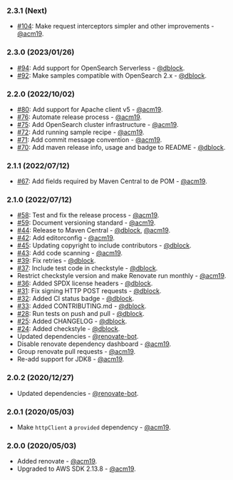 ### 2.3.1 (Next)
* [#104](https://github.com/acm19/aws-request-signing-apache-interceptor/pull/104): Make request interceptors simpler and other improvements - [@acm19](https://github.com/acm19).

### 2.3.0 (2023/01/26)

* [#94](https://github.com/acm19/aws-request-signing-apache-interceptor/pull/94): Add support for OpenSearch Serverless - [@dblock](https://github.com/dblock).
* [#92](https://github.com/acm19/aws-request-signing-apache-interceptor/pull/92): Make samples compatible with OpenSearch 2.x - [@dblock](https://github.com/dblock).

### 2.2.0 (2022/10/02)

* [#80](https://github.com/acm19/aws-request-signing-apache-interceptor/pull/80): Add support for Apache client v5 - [@acm19](https://github.com/acm19).
* [#76](https://github.com/acm19/aws-request-signing-apache-interceptor/pull/76): Automate release process - [@acm19](https://github.com/acm19).
* [#75](https://github.com/acm19/aws-request-signing-apache-interceptor/issues/75): Add OpenSearch cluster infrastructure - [@acm19](https://github.com/acm19).
* [#72](https://github.com/acm19/aws-request-signing-apache-interceptor/issues/72): Add running sample recipe - [@acm19](https://github.com/acm19).
* [#71](https://github.com/acm19/aws-request-signing-apache-interceptor/issues/71): Add commit message convention - [@acm19](https://github.com/acm19).
* [#70](https://github.com/acm19/aws-request-signing-apache-interceptor/pull/70): Add maven release info, usage and badge to README - [@dblock](https://github.com/dblock).

### 2.1.1 (2022/07/12)

* [#67](https://github.com/acm19/aws-request-signing-apache-interceptor/issues/67): Add fields required by Maven Central to de POM - [@acm19](https://github.com/acm19).

### 2.1.0 (2022/07/12)

* [#58](https://github.com/acm19/aws-request-signing-apache-interceptor/issues/58): Test and fix the release process - [@acm19](https://github.com/acm19).
* [#59](https://github.com/acm19/aws-request-signing-apache-interceptor/pull/59): Document versioning standard - [@acm19](https://github.com/acm19).
* [#44](https://github.com/acm19/aws-request-signing-apache-interceptor/issues/44): Release to Maven Central - [@dblock](https://github.com/dblock), [@acm19](https://github.com/acm19).
* [#42](https://github.com/acm19/aws-request-signing-apache-interceptor/pull/42): Add editorconfig - [@acm19](https://github.com/acm19).
* [#45](https://github.com/acm19/aws-request-signing-apache-interceptor/pull/45): Updating copyright to include contributors - [@dblock](https://github.com/dblock).
* [#43](https://github.com/acm19/aws-request-signing-apache-interceptor/pull/43): Add code scanning - [@acm19](https://github.com/acm19).
* [#39](https://github.com/acm19/aws-request-signing-apache-interceptor/pull/39): Fix retries - [@dblock](https://github.com/dblock).
* [#37](https://github.com/acm19/aws-request-signing-apache-interceptor/pull/37): Include test code in checkstyle - [@dblock](https://github.com/dblock).
* Restrict checkstyle version and make Renovate run monthly - [@acm19](https://github.com/acm19).
* [#36](https://github.com/acm19/aws-request-signing-apache-interceptor/pull/36): Added SPDX license headers - [@dblock](https://github.com/dblock).
* [#31](https://github.com/acm19/aws-request-signing-apache-interceptor/pull/31): Fix signing HTTP POST requests - [@dblock](https://github.com/dblock).
* [#32](https://github.com/acm19/aws-request-signing-apache-interceptor/pull/32): Added CI status badge - [@dblock](https://github.com/dblock).
* [#33](https://github.com/acm19/aws-request-signing-apache-interceptor/pull/33): Added CONTRIBUTING.md - [@dblock](https://github.com/dblock).
* [#28](https://github.com/acm19/aws-request-signing-apache-interceptor/pull/28): Run tests on push and pull - [@dblock](https://github.com/dblock).
* [#25](https://github.com/acm19/aws-request-signing-apache-interceptor/pull/25): Added CHANGELOG - [@dblock](https://github.com/dblock).
* [#24](https://github.com/acm19/aws-request-signing-apache-interceptor/pull/24): Added checkstyle - [@dblock](https://github.com/dblock).
* Updated dependencies - [@renovate-bot](https://github.com/renovate-bot).
* Disable renovate dependency dashboard - [@acm19](https://github.com/acm19).
* Group renovate pull requests - [@acm19](https://github.com/acm19).
* Re-add support for JDK8 - [@acm19](https://github.com/acm19).

### 2.0.2 (2020/12/27)

* Updated dependencies - [@renovate-bot](https://github.com/renovate-bot).

### 2.0.1 (2020/05/03)

* Make `httpClient` a `provided` dependency - [@acm19](https://github.com/acm19).

### 2.0.0 (2020/05/03)

* Added renovate - [@acm19](https://github.com/acm19).
* Upgraded to AWS SDK 2.13.8 - [@acm19](https://github.com/acm19).
